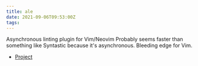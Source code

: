 ```yaml
---
title: ale
date: 2021-09-06T09:53:00Z
tags:
---
```


Asynchronous linting plugin for Vim/Neovim
Probably seems faster than something like Syntastic because it's asynchronous.
Bleeding edge for Vim.

* [Project](https://github.com/dense-analysis/ale)
